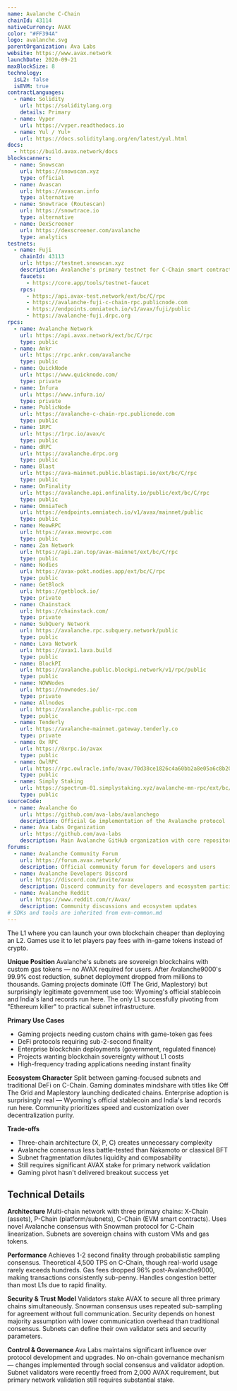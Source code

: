 ```yaml
---
name: Avalanche C-Chain
chainId: 43114
nativeCurrency: AVAX
color: "#FF394A"
logo: avalanche.svg
parentOrganization: Ava Labs
website: https://www.avax.network
launchDate: 2020-09-21
maxBlockSize: 8
technology:
  isL2: false
  isEVM: true
contractLanguages:
  - name: Solidity
    url: https://soliditylang.org
    details: Primary
  - name: Vyper
    url: https://vyper.readthedocs.io
  - name: Yul / Yul+
    url: https://docs.soliditylang.org/en/latest/yul.html
docs:
  - https://build.avax.network/docs
blockscanners:
  - name: Snowscan
    url: https://snowscan.xyz
    type: official
  - name: Avascan
    url: https://avascan.info
    type: alternative
  - name: Snowtrace (Routescan)
    url: https://snowtrace.io
    type: alternative
  - name: DexScreener
    url: https://dexscreener.com/avalanche
    type: analytics
testnets:
  - name: Fuji
    chainId: 43113
    url: https://testnet.snowscan.xyz
    description: Avalanche's primary testnet for C-Chain smart contract testing with fast finality.
    faucets:
      - https://core.app/tools/testnet-faucet
    rpcs:
      - https://api.avax-test.network/ext/bc/C/rpc
      - https://avalanche-fuji-c-chain-rpc.publicnode.com
      - https://endpoints.omniatech.io/v1/avax/fuji/public
      - https://avalanche-fuji.drpc.org
rpcs:
  - name: Avalanche Network
    url: https://api.avax.network/ext/bc/C/rpc
    type: public
  - name: Ankr
    url: https://rpc.ankr.com/avalanche
    type: public
  - name: QuickNode
    url: https://www.quicknode.com/
    type: private
  - name: Infura
    url: https://www.infura.io/
    type: private
  - name: PublicNode
    url: https://avalanche-c-chain-rpc.publicnode.com
    type: public
  - name: 1RPC
    url: https://1rpc.io/avax/c
    type: public
  - name: dRPC
    url: https://avalanche.drpc.org
    type: public
  - name: Blast
    url: https://ava-mainnet.public.blastapi.io/ext/bc/C/rpc
    type: public
  - name: OnFinality
    url: https://avalanche.api.onfinality.io/public/ext/bc/C/rpc
    type: public
  - name: OmniaTech
    url: https://endpoints.omniatech.io/v1/avax/mainnet/public
    type: public
  - name: MeowRPC
    url: https://avax.meowrpc.com
    type: public
  - name: Zan Network
    url: https://api.zan.top/avax-mainnet/ext/bc/C/rpc
    type: public
  - name: Nodies
    url: https://avax-pokt.nodies.app/ext/bc/C/rpc
    type: public
  - name: GetBlock
    url: https://getblock.io/
    type: private
  - name: Chainstack
    url: https://chainstack.com/
    type: private
  - name: SubQuery Network
    url: https://avalanche.rpc.subquery.network/public
    type: public
  - name: Lava Network
    url: https://avax1.lava.build
    type: public
  - name: BlockPI
    url: https://avalanche.public.blockpi.network/v1/rpc/public
    type: public
  - name: NOWNodes
    url: https://nownodes.io/
    type: private
  - name: Allnodes
    url: https://avalanche.public-rpc.com
    type: public
  - name: Tenderly
    url: https://avalanche-mainnet.gateway.tenderly.co
    type: private
  - name: 0x RPC
    url: https://0xrpc.io/avax
    type: public
  - name: OwlRPC
    url: https://rpc.owlracle.info/avax/70d38ce1826c4a60bb2a8e05a6c8b20f
    type: public
  - name: Simply Staking
    url: https://spectrum-01.simplystaking.xyz/avalanche-mn-rpc/ext/bc/C/rpc
    type: public
sourceCode:
  - name: Avalanche Go
    url: https://github.com/ava-labs/avalanchego
    description: Official Go implementation of the Avalanche protocol
  - name: Ava Labs Organization
    url: https://github.com/ava-labs
    description: Main Avalanche GitHub organization with core repositories
forums:
  - name: Avalanche Community Forum
    url: https://forum.avax.network/
    description: Official community forum for developers and users
  - name: Avalanche Developers Discord
    url: https://discord.com/invite/avax
    description: Discord community for developers and ecosystem participants
  - name: Avalanche Reddit
    url: https://www.reddit.com/r/Avax/
    description: Community discussions and ecosystem updates
# SDKs and tools are inherited from evm-common.md
---
```


The L1 where you can launch your own blockchain cheaper than deploying an L2. Games use it to let players pay fees with in-game tokens instead of crypto.

**Unique Position**
Avalanche's subnets are sovereign blockchains with custom gas tokens — no AVAX required for users. After Avalanche9000's 99.9% cost reduction, subnet deployment dropped from millions to thousands. Gaming projects dominate (Off The Grid, Maplestory) but surprisingly legitimate government use too: Wyoming's official stablecoin and India's land records run here. The only L1 successfully pivoting from "Ethereum killer" to practical subnet infrastructure.

**Primary Use Cases**

- Gaming projects needing custom chains with game-token gas fees
- DeFi protocols requiring sub-2-second finality
- Enterprise blockchain deployments (government, regulated finance)
- Projects wanting blockchain sovereignty without L1 costs
- High-frequency trading applications needing instant finality

**Ecosystem Character**
Split between gaming-focused subnets and traditional DeFi on C-Chain. Gaming dominates mindshare with titles like Off The Grid and Maplestory launching dedicated chains. Enterprise adoption is surprisingly real — Wyoming's official stablecoin and India's land records run here. Community prioritizes speed and customization over decentralization purity.

**Trade-offs**

- Three-chain architecture (X, P, C) creates unnecessary complexity
- Avalanche consensus less battle-tested than Nakamoto or classical BFT
- Subnet fragmentation dilutes liquidity and composability
- Still requires significant AVAX stake for primary network validation
- Gaming pivot hasn't delivered breakout success yet

## Technical Details

**Architecture**
Multi-chain network with three primary chains: X-Chain (assets), P-Chain (platform/subnets), C-Chain (EVM smart contracts). Uses novel Avalanche consensus with Snowman protocol for C-Chain linearization. Subnets are sovereign chains with custom VMs and gas tokens.

**Performance**
Achieves 1-2 second finality through probabilistic sampling consensus. Theoretical 4,500 TPS on C-Chain, though real-world usage rarely exceeds hundreds. Gas fees dropped 96% post-Avalanche9000, making transactions consistently sub-penny. Handles congestion better than most L1s due to rapid finality.

**Security & Trust Model**
Validators stake AVAX to secure all three primary chains simultaneously. Snowman consensus uses repeated sub-sampling for agreement without full communication. Security depends on honest majority assumption with lower communication overhead than traditional consensus. Subnets can define their own validator sets and security parameters.

**Control & Governance**
Ava Labs maintains significant influence over protocol development and upgrades. No on-chain governance mechanism — changes implemented through social consensus and validator adoption. Subnet validators were recently freed from 2,000 AVAX requirement, but primary network validation still requires substantial stake.
